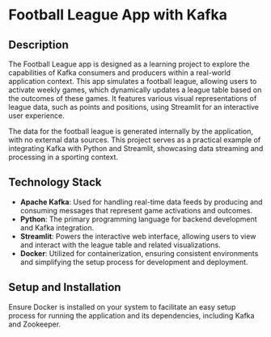 # Football League App with Kafka

## Description

The Football League app is designed as a learning project to explore the capabilities of Kafka consumers and producers within a real-world application context. This app simulates a football league, allowing users to activate weekly games, which dynamically updates a league table based on the outcomes of these games. It features various visual representations of league data, such as points and positions, using Streamlit for an interactive user experience.

The data for the football league is generated internally by the application, with no external data sources. This project serves as a practical example of integrating Kafka with Python and Streamlit, showcasing data streaming and processing in a sporting context.

## Technology Stack

- **Apache Kafka**: Used for handling real-time data feeds by producing and consuming messages that represent game activations and outcomes.
- **Python**: The primary programming language for backend development and Kafka integration.
- **Streamlit**: Powers the interactive web interface, allowing users to view and interact with the league table and related visualizations.
- **Docker**: Utilized for containerization, ensuring consistent environments and simplifying the setup process for development and deployment.

## Setup and Installation

Ensure Docker is installed on your system to facilitate an easy setup process for running the application and its dependencies, including Kafka and Zookeeper.


